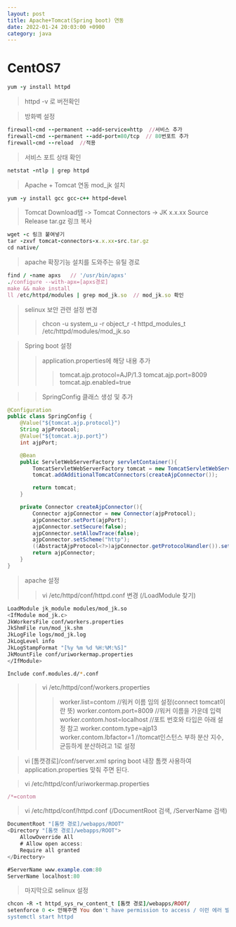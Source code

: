 ```yaml
---
layout: post
title: Apache+Tomcat(Spring boot) 연동
date: 2022-01-24 20:03:00 +0900
category: java
---
```

# CentOS7
```ruby
yum -y install httpd
```

> httpd -v 로 버전확인
  
> 방화벽 설정
```ruby
firewall-cmd --permanent --add-service=http  //서비스 추가
firewall-cmd --permanent --add-port=80/tcp  // 80번포트 추가 
firewall-cmd --reload  //적용
```


> 서비스 포트 상태 확인
```ruby
netstat -ntlp | grep httpd
```


> Apache + Tomcat 연동
mod_jk 설치
```ruby
yum -y install gcc gcc-c++ httpd-devel
```


> Tomcat Download탭 -> Tomcat Connectors -> JK x.x.xx Source Release tar.gz 링크 복사
```ruby
wget -c 링크 붙여넣기
tar -zxvf tomcat-connectors-x.x.xx-src.tar.gz
cd native/
```


> apache 확장기능 설치를 도와주는 유틸 경로
```ruby
find / -name apxs   // '/usr/bin/apxs'
./configure --with-apx=[apxs경로]
make && make install
ll /etc/httpd/modules | grep mod_jk.so  // mod_jk.so 확인
```


> selinux 보안 관련 설정 변경
>>chcon -u system_u -r object_r -t httpd_modules_t /etc/httpd/modules/mod_jk.so

> Spring boot 설정
>> application.properties에 해당 내용 추가
>>> tomcat.ajp.protocol=AJP/1.3
>>> tomcat.ajp.port=8009
>>> tomcat.ajp.enabled=true


>> SpringConfig 클래스 생성 및 추가
```java
@Configuration
public class SpringConfig {
    @Value("${tomcat.ajp.protocol}")
    String ajpProtocol;
    @Value("${tomcat.ajp.port}")
    int ajpPort;

    @Bean
    public ServletWebServerFactory servletContainer(){
        TomcatServletWebServerFactory tomcat = new TomcatServletWebServerFactory();
        tomcat.addAdditionalTomcatConnectors(createAjpConnector());

        return tomcat;
    }

    private Connector createAjpConnector(){
        Connector ajpConnector = new Connector(ajpProtocol);
        ajpConnector.setPort(ajpPort);
        ajpConnector.setSecure(false);
        ajpConnector.setAllowTrace(false);
        ajpConnector.setScheme("http");
        ((AbstractAjpProtocol<?>)ajpConnector.getProtocolHandler()).setSecretRequired(false);
        return ajpConnector;
    }
}
```

> apache 설정
>> vi /etc/httpd/conf/httpd.conf 변경 (/LoadModule 찾기)
```bash
LoadModule jk_module modules/mod_jk.so
<IfModule mod_jk.c>
JkWorkersFile conf/workers.properties
JkShmFile run/mod_jk.shm
JkLogFile logs/mod_jk.log
JkLogLevel info
JkLogStampFormat "[%y %m %d %H:%M:%S]"
JkMountFile conf/uriworkermap.properties
</IfModule>

Include conf.modules.d/*.conf
```


>> vi /etc/httpd/conf/workers.properties
>>> worker.list=contom   //워커 이름 임의 설정(connect tomcat이란 뜻)
>>> worker.contom.port=8009  //워커 이름을 가운데 입력
>>> worker.contom.host=localhost  //포트 번호와 타입은 아래 설정 참고
>>> worker.contom.type=ajp13
>>> worker.contom.lbfactor=1 //tomcat인스턴스 부하 분산 지수, 균등하게 분산하려고 1로 설정


> vi [톰캣경로]/conf/server.xml
spring boot 내장 톰캣 사용하여 application.properties 맞춰 주면 된다.



> vi /etc/httpd/conf/uriworkermap.properties
```ruby
/*=contom
```


> vi /etc/httpd/conf/httpd.conf (/DocumentRoot 검색, /ServerName 검색)
```java
DocumentRoot "[톰캣 경로]/webapps/ROOT"
<Directory "[톰캣 경로]/webapps/ROOT">
    AllowOverride All
    # Allow open access:
    Require all granted
</Directory>

#ServerName www.example.com:80
ServerName localhost:80
```


> 마지막으로 selinux 설정
```ruby
chcon -R -t httpd_sys_rw_content_t [톰캣 경로]/webapps/ROOT/
setenforce 0 <- 안해주면 You don't have permission to access / 이런 에러 발생
systemctl start httpd
```